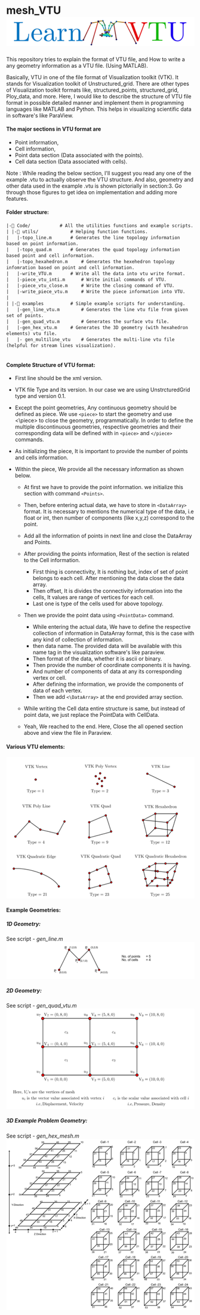 # 						mesh_VTU![cover](README/cover-1640679025333.png)
This repository tries to explain the format of VTU file, and How to write a any geometry information as a VTU file. (Using MATLAB).

Basically, VTU in one of the file format of Visualization toolkit (VTK). It stands for Visualization toolkit of Unstructured_grid. There are other types of Visualization toolkit formats like, structured_points, structured_grid, Ploy_data, and more. Here, I would like to describe the structure of VTU file format in possible detailed manner and implement them in programming languages like MATLAB and Python. This helps in visualizing scientific data in software's like ParaView.

#### The major sections in VTU format are 

* Point information, 
* Cell information,
* Point data section (Data associated with the points).
* Cell data section (Data associated with cells).

Note : While reading the below section, I'll suggest you read any one of the example .vtu to actually observe the VTU structure. And also, geometry and other data used in the example  .vtu is shown pictorially in section:3. Go through those figures to get idea on implementation and adding more features.

#### Folder structure:

```
|-📁 Code/			# All the utilities functions and example scripts.
| |-📁 utils/			# Helping function functions.
|   |-topo_line.m		# Generates the line topology information based on point information.
|   |-topo_quad.m		# Generates the quad topology information based point and cell information.
|   |-topo_hexahedron.m		# Generates the hexehedron topology infomration based on point and cell information.
|   |-write_VTU.m		# Write all the data into vtu write format.
|   |-piece_vtu_inti.m		# Write initial commands of VTU.
|   |-piece_vtu_close.m		# Write the closing command of VTU.
|   |-write_piece_vtu.m		# Write the piece information into VTU.
|
| |-📁 examples			# Simple example scripts for understanding.
|   |-gen_line_vtu.m		# Generates the line vtu file from given set of points.
|   |-gen_quad_vtu.m		# Generates the surface vtu file.
|   |-gen_hex_vtu.m		# Generates the 3D geometry (with hexahedron elements) vtu file. 
|   |- gen_multiline_vtu	# Generates the multi-line vtu file (helpful for stream lines visualization).
  
```


#### Complete Structure of VTU format:

* First line should be the xml version.

* VTK file Type and its version. In our case we are using UnstrcturedGrid type and version 0.1.

* Except the point geometries, Any continuous geometry should be defined as piece. We use `<piece>` to start the geometry and use <\piece> to close the geometry, programmatically.  In order to define the multiple discontinuous geometries, respective geometries and their corresponding data will be defined with in `<piece>` and `</piece>` commands. 

* As initializing the piece, It is important to provide the number of points and cells information. 

* Within the piece, We provide all the necessary information as shown below. 
  
  * At first we have to provide the point information. we initialize this section with command `<Points>`.
    
  * Then, before entering actual data, we have to store in `<DataArray>` format. It is necessary to mentions the numerical type of the data, i.e float or int, then number of components (like x,y,z) correspond to the point.
    
  *  Add all the information of points in next line and close the DataArray and Points.
    
  * After providing the points information, Rest of the section is related to the Cell information.
  
    * First thing is connectivity, It is nothing but, index of set of point belongs to each cell. After mentioning the data close the data array.
    * Then offset, It is divides the connectivity information into the cells, It values are  range of vertices for each cell.
    * Last one is type of  the cells used for above topology.
  
  * Then we provide the point data  using `<PointData>` command.
    * While entering the actual data, We have to define the respective collection of information in DataArray format, this is the case with any kind of collection of information.
    * then data name. The provided data will be available with this name tag in the visualization software's like paraview.
    * Then format of the data, whether it is ascii or binary. 
    * Then provide the number of coordinate components it is having.
    * And number of components of data at any its corresponding vertex or cell.
    * After defining the  information, we provide the components of data of each vertex. 
    * Then we add  `<\DataArray>` at the end provided array section.
  
  * While writing the Cell data entire structure is same, but instead of point data, we just replace the PointData with CellData. 
  
    
  
  * Yeah, We reached to the end. Here, Close the all opened section above and view the file in Paraview.

#### Various VTU elements:

![elems](README/elems.png)



#### Example Geometries:

##### 1D Geometry:

See script	-	*gen_line.m* ![line](README/line-1640883736444.png)

##### 2D Geometry:

See script	-	*gen_quad_vtu.m*![quad_geometry](README/quad_geometry.png)



##### 3D Example Problem Geometry:

See script	-	*gen_hex_mesh.m*![3d](README/3d.png)



